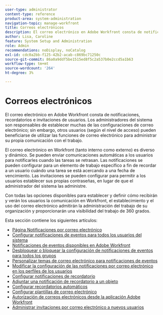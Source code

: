 ```yaml
---
user-type: administrator
content-type: reference
product-area: system-administration
navigation-topic: manage-workfront
title: Correos electrónicos
description: El correo electrónico en Adobe Workfront consta de notificaciones, recordatorios e invitaciones de usuarios. Los administradores del sistema son responsables de establecer muchas de las configuraciones de correo electrónico; sin embargo, otros usuarios (según el nivel de acceso) pueden beneficiarse de utilizar las funciones de correo electrónico para administrar su propia comunicación con el trabajo.
author: Lisa, Caroline
feature: System Setup and Administration
role: Admin
recommendations: noDisplay, noCatalog
exl-id: cdc0a2bb-f125-42b2-acab-c869bc71250c
source-git-commit: 86a0a9ddf5be1515ed8f5c2a537b0e2ccd5a1b63
workflow-type: tm+mt
source-wordcount: '264'
ht-degree: 3%

---
```


# Correos electrónicos

El correo electrónico en Adobe Workfront consta de notificaciones, recordatorios e invitaciones de usuarios. Los administradores del sistema son responsables de establecer muchas de las configuraciones de correo electrónico; sin embargo, otros usuarios (según el nivel de acceso) pueden beneficiarse de utilizar las funciones de correo electrónico para administrar su propia comunicación con el trabajo.

El correo electrónico en Workfront (tanto interno como externo) es diverso y dinámico. Se pueden enviar comunicaciones automáticas a los usuarios para notificarles cuando las tareas se retrasan. Las notificaciones se pueden configurar para un elemento de trabajo específico a fin de recordar a un usuario cuándo una tarea se está acercando a una fecha de vencimiento. Las invitaciones se pueden configurar para permitir a los usuarios establecer sus propias contraseñas, en lugar de que el administrador del sistema las administre.

Con todas las opciones disponibles para establecer y definir cómo recibirán y verán los usuarios la comunicación en Workfront, el establecimiento y el uso del correo electrónico admitirán la administración del trabajo de su organización y proporcionarán una visibilidad del trabajo de 360 grados.

Esta sección contiene los siguientes artículos:

* [Página Notificaciones por correo electrónico](../../../administration-and-setup/manage-workfront/emails/email-notifications-page.md)
* [Configurar notificaciones de eventos para todos los usuarios del sistema](../../../administration-and-setup/manage-workfront/emails/configure-event-notifications-for-everyone-in-the-system.md)
* [Notificaciones de eventos disponibles en Adobe Workfront](../../../administration-and-setup/manage-workfront/emails/event-notifications-available-in-wf.md)
* [Desbloquear o bloquear la configuración de notificaciones de eventos para todos los grupos](../../../administration-and-setup/manage-workfront/emails/unlock-configuration-of-event-notifications-for-groups.md)
* [Personalizar temas de correo electrónico para notificaciones de eventos](../../../administration-and-setup/manage-workfront/emails/custom-email-subjects-event-notification.md)
* [Modificar la configuración de las notificaciones por correo electrónico en los perfiles de los usuarios](../../../administration-and-setup/manage-workfront/emails/modify-email-notification-settings-user-profiles.md)
* [Configurar notificaciones de recordatorio](../../../administration-and-setup/manage-workfront/emails/set-up-reminder-notifications.md)
* [Adjuntar una notificación de recordatorio a un objeto](../../../workfront-basics/using-notifications/attach-reminder-notification-object.md)
* [Configurar recordatorios automáticos](../../../administration-and-setup/manage-workfront/emails/setting-up-automatic-reminders.md)
* [Configurar plantillas de correo electrónico](../../../administration-and-setup/manage-workfront/emails/configure-email-templates.md)
* [Autorización de correos electrónicos desde la aplicación Adobe Workfront](../../../administration-and-setup/manage-workfront/emails/allow-emails-from-wf-app.md)
* [Administrar invitaciones por correo electrónico a nuevos usuarios](../../../administration-and-setup/manage-workfront/emails/manage-email-invitations.md)
